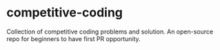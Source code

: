 # competitive-coding
Collection of competitive coding problems and solution. An open-source repo for beginners to have first PR opportunity.
